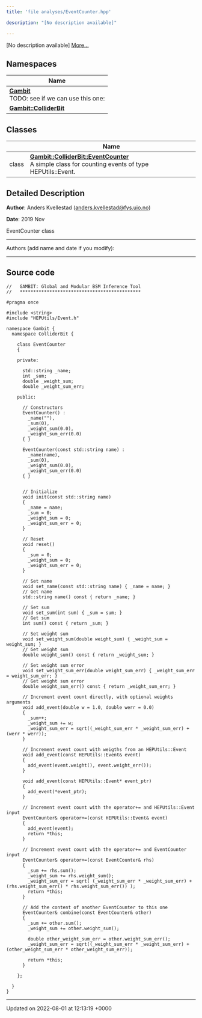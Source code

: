 ```yaml
---
title: 'file analyses/EventCounter.hpp'

description: "[No description available]"

---
```







[No description available] [More...](#detailed-description)

## Namespaces

| Name           |
| -------------- |
| **[Gambit](/documentation/code/namespaces/namespacegambit/)** <br>TODO: see if we can use this one:  |
| **[Gambit::ColliderBit](/documentation/code/namespaces/namespacegambit_1_1colliderbit/)**  |

## Classes

|                | Name           |
| -------------- | -------------- |
| class | **[Gambit::ColliderBit::EventCounter](/documentation/code/classes/classgambit_1_1colliderbit_1_1eventcounter/)** <br>A simple class for counting events of type HEPUtils::Event.  |

## Detailed Description


**Author**: Anders Kvellestad ([anders.kvellestad@fys.uio.no](mailto:anders.kvellestad@fys.uio.no)) 

**Date**: 2019 Nov

EventCounter class



------------------

Authors (add name and date if you modify):



------------------




## Source code

```
//   GAMBIT: Global and Modular BSM Inference Tool
//   *********************************************

#pragma once

#include <string>
#include "HEPUtils/Event.h"

namespace Gambit {
  namespace ColliderBit {

    class EventCounter
    {

    private:

      std::string _name;
      int _sum;
      double _weight_sum;
      double _weight_sum_err;

    public:

      // Constructors
      EventCounter() :
        _name(""),
        _sum(0),
        _weight_sum(0.0),
        _weight_sum_err(0.0)
      { }

      EventCounter(const std::string name) :
        _name(name),
        _sum(0),
        _weight_sum(0.0),
        _weight_sum_err(0.0)
      { }


      // Initialize
      void init(const std::string name)
      {
        _name = name;
        _sum = 0;
        _weight_sum = 0;
        _weight_sum_err = 0;        
      }

      // Reset
      void reset() 
      { 
        _sum = 0;
        _weight_sum = 0;
        _weight_sum_err = 0;
      }

      // Set name
      void set_name(const std::string name) { _name = name; }
      // Get name
      std::string name() const { return _name; }

      // Set sum
      void set_sum(int sum) { _sum = sum; }
      // Get sum
      int sum() const { return _sum; }

      // Set weight sum
      void set_weight_sum(double weight_sum) { _weight_sum = weight_sum; }
      // Get weight sum
      double weight_sum() const { return _weight_sum; }

      // Set weight sum error
      void set_weight_sum_err(double weight_sum_err) { _weight_sum_err = weight_sum_err; }
      // Get weight sum error
      double weight_sum_err() const { return _weight_sum_err; }

      // Increment event count directly, with optional weights arguments
      void add_event(double w = 1.0, double werr = 0.0)
      {
        _sum++;
        _weight_sum += w;
        _weight_sum_err = sqrt((_weight_sum_err * _weight_sum_err) + (werr * werr));
      }

      // Increment event count with weigths from an HEPUtils::Event
      void add_event(const HEPUtils::Event& event)
      {
        add_event(event.weight(), event.weight_err());
      }

      void add_event(const HEPUtils::Event* event_ptr) 
      { 
        add_event(*event_ptr); 
      }

      // Increment event count with the operator+= and HEPUtils::Event input
      EventCounter& operator+=(const HEPUtils::Event& event)
      {
        add_event(event);
        return *this;
      }

      // Increment event count with the operator+= and EventCounter input
      EventCounter& operator+=(const EventCounter& rhs)
      {
        _sum += rhs.sum();
        _weight_sum += rhs.weight_sum();
        _weight_sum_err = sqrt( (_weight_sum_err * _weight_sum_err) + (rhs.weight_sum_err() * rhs.weight_sum_err()) );
        return *this;
      }

      // Add the content of another EventCounter to this one
      EventCounter& combine(const EventCounter& other)
      {
        _sum += other.sum();
        _weight_sum += other.weight_sum();

        double other_weight_sum_err = other.weight_sum_err();
        _weight_sum_err = sqrt((_weight_sum_err * _weight_sum_err) + (other_weight_sum_err * other_weight_sum_err));

        return *this;
      }

    };

  }
}
```


-------------------------------

Updated on 2022-08-01 at 12:13:19 +0000
